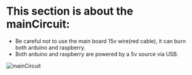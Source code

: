 # This section is about the mainCircuit:

   * Be careful not to use the main board 15v wire(red cable), it can burn both arduino and raspberry.
   * Both arduino and raspberry are powered by a 5v source via USB.
   
   
   ![mainCircuit](https://github.com/CaioslppUO/Agrobot/blob/master/pictures/circuits/mainCircuit/mainCircuit.png)
